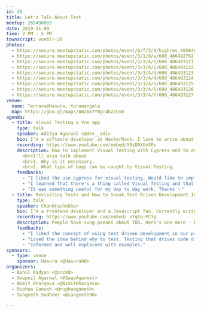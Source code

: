 ```yaml
---
id: 20
title: Let's Talk About Test
meetup: 265498083
date: 2019-11-09
time: 2 PM - 5 PM
townscript: vueblr-20
photos:
  - https://secure.meetupstatic.com/photos/event/6/f/3/9/highres_485848473.jpeg
  - https://secure.meetupstatic.com/photos/event/3/1/d/a/600_486492762.jpeg
  - https://secure.meetupstatic.com/photos/event/3/3/4/1/600_486493121.jpeg
  - https://secure.meetupstatic.com/photos/event/3/3/4/2/600_486493122.jpeg
  - https://secure.meetupstatic.com/photos/event/3/3/4/3/600_486493123.jpeg
  - https://secure.meetupstatic.com/photos/event/3/3/4/4/600_486493124.jpeg
  - https://secure.meetupstatic.com/photos/event/3/3/4/5/600_486493125.jpeg
  - https://secure.meetupstatic.com/photos/event/3/3/4/5/600_486493126.jpeg
  - https://secure.meetupstatic.com/photos/event/3/3/4/7/600_486493127.jpeg
venue:
  name: Terrace@Hasura, Koramangala
  map: https://goo.gl/maps/AWzAX7YNgc4bZZUv8
agenda:
  - title: Visual Testing a Vue app
    type: talk
    speaker: Aditya Agarwal <@dev__adi>
    bio: I'm a software developer at HackerRank. I love to write about tech and hang out on Twitter. 
    recording: https://www.youtube.com/embed/Y9iDAXUv5Rs
    description: How to implement Visual Testing with Cypress end to end framework.
      <br>I'll also talk about
      <br>1. Why is it necessary. 
      <br>2. What type of bugs can be caught by Visual Testing.
    feedbacks:
      - "I liked the use cypress for visual testing. Would like to implement in one of our application."
      - "I learned that there's a thing called Visual Testing and that's a great way to test visual layouts easily."
      - "It was something useful for my day to day work. Thanks ✨"
  - title: Revisiting Tests and How to Sneak Test Driven Development Into Your Work
    type: talk
    speaker: Chandrashekhar
    bio: I'm a frontend developer and a Javascript fan. Currently write Vue and vanilla JS at work, and play with React hooks at night. Evenings are for walks and coffees at Udupis of Bangalore.
    recording: https://www.youtube.com/embed/_vYqSq-PC3g
    description: People have sung paeans about TDD. Here's one more - but this time, we'll look at the "gotchas", useful workflows/patterns and a way to sneak TDD into your work when your team leaves no time for it in the planning. All in the context of Vue, Jest and the holy ghost of unit tests.
    feedbacks:
      - "I liked the concept of using test driven development in our product. It may help developer a lot to get better code then earlier."
      - "Loved the idea behind why to test. Testing that drives code discipline."
      - "Informed and well explained with examples."
sponsors:
  - type: venue
    sponsor: Hasura <@HasuraHQ>
organizers:
  - Rahul Kadyan <@znck0>
  - Swapnil Agarwal <@SwapAgarwal>
  - Nimit Bhargava <@NimitBhargava>
  - Ruphaa Ganesh <@ruphaaganesh>
  - Sangeeth Sudheer <@sangeeth96>

---
```


<EventPage />
